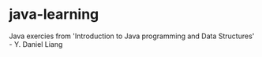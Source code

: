 # java-learning

Java exercies from 'Introduction to Java programming and Data Structures' - Y. Daniel Liang
